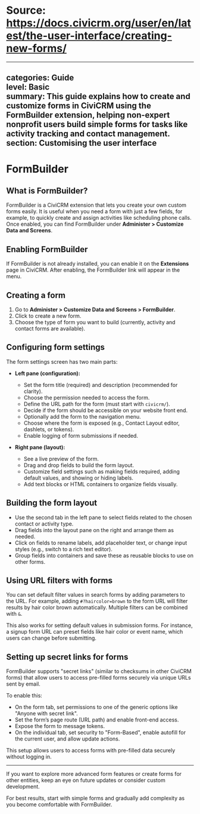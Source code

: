 # Source: https://docs.civicrm.org/user/en/latest/the-user-interface/creating-new-forms/

---
categories: Guide  
level: Basic  
summary: This guide explains how to create and customize forms in CiviCRM using the FormBuilder extension, helping non-expert nonprofit users build simple forms for tasks like activity tracking and contact management.  
section: Customising the user interface  
---

# FormBuilder

## What is FormBuilder?

FormBuilder is a CiviCRM extension that lets you create your own custom forms easily. It is useful when you need a form with just a few fields, for example, to quickly create and assign activities like scheduling phone calls. Once enabled, you can find FormBuilder under **Administer > Customize Data and Screens**.

## Enabling FormBuilder

If FormBuilder is not already installed, you can enable it on the **Extensions** page in CiviCRM. After enabling, the FormBuilder link will appear in the menu.

## Creating a form

1. Go to **Administer > Customize Data and Screens > FormBuilder**.
2. Click to create a new form.
3. Choose the type of form you want to build (currently, activity and contact forms are available).

## Configuring form settings

The form settings screen has two main parts:

- **Left pane (configuration):**  
  - Set the form title (required) and description (recommended for clarity).  
  - Choose the permission needed to access the form.  
  - Define the URL path for the form (must start with `civicrm/`).  
  - Decide if the form should be accessible on your website front end.  
  - Optionally add the form to the navigation menu.  
  - Choose where the form is exposed (e.g., Contact Layout editor, dashlets, or tokens).  
  - Enable logging of form submissions if needed.

- **Right pane (layout):**  
  - See a live preview of the form.  
  - Drag and drop fields to build the form layout.  
  - Customize field settings such as making fields required, adding default values, and showing or hiding labels.  
  - Add text blocks or HTML containers to organize fields visually.

## Building the form layout

- Use the second tab in the left pane to select fields related to the chosen contact or activity type.
- Drag fields into the layout pane on the right and arrange them as needed.
- Click on fields to rename labels, add placeholder text, or change input styles (e.g., switch to a rich text editor).
- Group fields into containers and save these as reusable blocks to use on other forms.

## Using URL filters with forms

You can set default filter values in search forms by adding parameters to the URL. For example, adding `#?haircolor=brown` to the form URL will filter results by hair color brown automatically. Multiple filters can be combined with `&`.

This also works for setting default values in submission forms. For instance, a signup form URL can preset fields like hair color or event name, which users can change before submitting.

## Setting up secret links for forms

FormBuilder supports "secret links" (similar to checksums in other CiviCRM forms) that allow users to access pre-filled forms securely via unique URLs sent by email.

To enable this:

- On the form tab, set permissions to one of the generic options like "Anyone with secret link".
- Set the form’s page route (URL path) and enable front-end access.
- Expose the form to message tokens.
- On the individual tab, set security to "Form-Based", enable autofill for the current user, and allow update actions.

This setup allows users to access forms with pre-filled data securely without logging in.

---

If you want to explore more advanced form features or create forms for other entities, keep an eye on future updates or consider custom development.

For best results, start with simple forms and gradually add complexity as you become comfortable with FormBuilder.